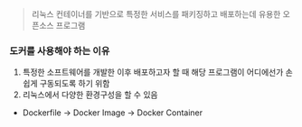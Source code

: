 
> 리눅스 컨테이너를 기반으로 특정한 서비스를 패키징하고 배포하는데 유용한 오픈소스 프로그램

### 도커를 사용해야 하는 이유
1. 특정한 소프트웨어를 개발한 이후 배포하고자 할 때 해당 프로그램이 어디에선가 손쉽게 구동되도록 하기 위함
2. 리눅스에서 다양한 환경구성을 할 수 있음


- Dockerfile -\> Docker Image -\> Docker Container

